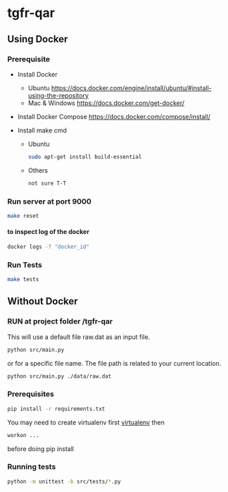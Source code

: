# tgfr-qar

## Using Docker

### Prerequisite

- Install Docker

  - Ubuntu
    https://docs.docker.com/engine/install/ubuntu/#install-using-the-repository
  - Mac & Windows
    https://docs.docker.com/get-docker/

- Install Docker Compose
  https://docs.docker.com/compose/install/

- Install make cmd
  - Ubuntu
    ```bash
    sudo apt-get install build-essential
    ```
  - Others
    ```bash
    not sure T-T
    ```

### Run server at port 9000

```bash
make reset
```

#### to inspect log of the docker

```bash
docker logs -f "docker_id"
```

### Run Tests

```bash
make tests
```

## Without Docker

### RUN at project folder /tgfr-qar

This will use a default file raw.dat as an input file.

```bash
python src/main.py
```

or for a specific file name. The file path is related to your current location.

```bash
python src/main.py ./data/raw.dat
```

### Prerequisites

```bash
pip install -r requirements.txt
```

You may need to create virtualenv first [virtualenv](https://docs.python-guide.org/dev/virtualenvs/) then

```bash
workon ...
```

before doing pip install

### Running tests

```bash
python -m unittest -b src/tests/*.py
```
